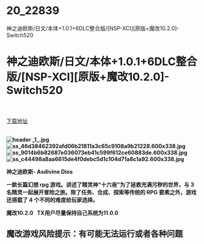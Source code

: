 # 20_22839
神之迪欧斯/日文/本体+1.0.1+6DLC整合版/[NSP-XCI][原版+魔改10.2.0]-Switch520
# 神之迪欧斯/日文/本体+1.0.1+6DLC整合版/[NSP-XCI][原版+魔改10.2.0]-Switch520
 <br/></br>
[下载地址](https://www.switch520.cc/article/22839 "下载地址")
<br/></br>

<p><strong><img title="header _1_.jpg" src="https://www.switch520.cc/muke_img/2021_10_02_f2d66e29f64a8.jpg" alt="header _1_.jpg"></strong><br>
<strong><img title="ss_46d38462392afd06b21811a3c65c9108a9b21228.600x338.jpg" src="https://www.switch520.cc/muke_img/2021_10_02_956fd15a79516.jpg" alt="ss_46d38462392afd06b21811a3c65c9108a9b21228.600x338.jpg"></strong><br>
<strong><img title="ss_9014b6b82687e036073eb41c599f612ce60883de.600x338.jpg" src="https://www.switch520.cc/muke_img/2021_10_02_4adef257fb462.jpg" alt="ss_9014b6b82687e036073eb41c599f612ce60883de.600x338.jpg"></strong><br>
<strong><img title="ss_c44498a8aa6615de4f0debc5d1c104d71a8c1a92.600x338.jpg" src="https://www.switch520.cc/muke_img/2021_10_02_0d020d65c7243.jpg" alt="ss_c44498a8aa6615de4f0debc5d1c104d71a8c1a92.600x338.jpg">&nbsp;</strong></p>
<p><strong>神之迪欧斯- Asdivine Dios</strong></p>
<p><strong>一款长篇幻想 rpg 游戏。讲述了精灵神“十六夜”为了拯救充满污秽的世界，与 3 名精灵一起展开冒险之旅。除了任务、合成、探索等传统的 RPG 要素之外，游戏还搭载了 4 个不同的难度给玩家选择。</strong></p>
<p><strong>魔改10.2.0 &nbsp;&nbsp;TX用户尽量保持自己系统为11.0.0</strong></p>
<h2><strong>魔改游戏风险提示：有可能无法运行或者各种问题</strong></h2>
